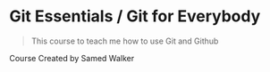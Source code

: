 # Git Essentials / Git for Everybody


> This course to teach me how to use Git and Github

Course Created by Samed Walker
